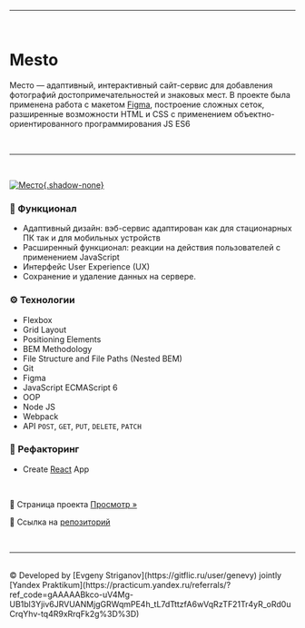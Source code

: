 <hr>
<br>

# Мesto

Место — адаптивный, интерактивный сайт-сервис для добавления фотографий достопримечательностей и знаковых мест. В проекте была применена работа с макетом <a href="https://www.figma.com/file/2cn9N9jSkmxD84oJik7xL7/JavaScript.-Sprint-4?node-id=0%3A1&t=eb2h3YUth7WrGziJ-0">Figma</a>, построение сложных сеток, разширенные возможности HTML и CSS с применением объектно-ориентированного программирования JS ES6

<br>
<hr>
<br>

<a href="https://genevy.github.io/mesto" target="_blank">

 ![Место](https://gitflic.ru/project/genevy/portfolio-praktikum-web/blob/raw?file=mesto/src/images/mesto.png){.shadow-none}
</a>
<br>

### 🚀 Функционал
  * Адаптивный дизайн: вэб-сервис адаптирован как для стационарных ПК так и для мобильных устройств
  * Расширенный функционал: реакции на действия пользователей с применением JavaScript
  * Интерфейс User Experience (UX)
  * Сохранение и удаление данных на сервере.

### ⚙️ Технологии
  * Flexbox
  * Grid Layout
  * Positioning Elements
  * BEM Methodology
  * File Structure and File Paths (Nested BEM)
  * Git
  * Figma
  * JavaScript ECMAScript 6
  * OOP
  * Node JS
  * Webpack
  * API `POST`, `GET`, `PUT`, `DELETE`, `PATCH`

### 🔧 Рефакторинг
  * Create [React](https://gitflic.ru/project/genevy/portfolio-praktikum-web/blob?file=mesto-react/README.md) App 

<br>

🔎 Страница проекта [Просмотр »](https://genevy.github.io/mesto)

🔗 Ссылка на [репозиторий](https://gitflic.ru/project/genevy/portfolio-praktikum-web/file?file=mesto) 

<br>
<hr>
<br>
 © Developed by [Evgeny Striganov](https://gitflic.ru/user/genevy) jointly [Yandex Praktikum](https://practicum.yandex.ru/referrals/?ref_code=gAAAAABkco-uV4Mg-UB1bl3Yjiv6JRVUANMjgGRWqmPE4h_tL7dTttzfA6wVqRzTF21Tr4yR_oRd0uCrqYhv-tq4R9xRrqFk2g%3D%3D)
<br>
<br>




